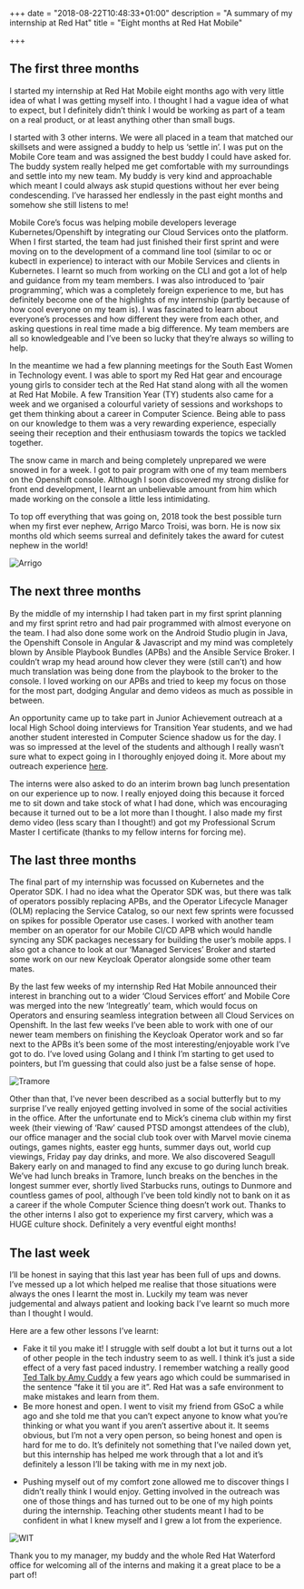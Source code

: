 +++
date = "2018-08-22T10:48:33+01:00"
description = "A summary of my internship at Red Hat"
title = "Eight months at Red Hat Mobile"

+++


## The first three months 
I started my internship at Red Hat Mobile eight months ago with very little idea of what I was getting myself into. I thought I had a vague idea of what to expect, but I definitely didn’t think I would be working as part of a team on a real product, or at least anything other than small bugs.

I started with 3 other interns. We were all placed in a team that matched our skillsets and were assigned a buddy to help us ‘settle in’. I was put on the Mobile Core team and was assigned the best buddy I could have asked for. The buddy system really helped me get comfortable with my surroundings and settle into my new team. My buddy is very kind and approachable which meant I could always ask stupid questions without her ever being condescending. I’ve harassed her endlessly in the past eight months and somehow she still listens to me! 

Mobile Core’s focus was helping mobile developers leverage Kubernetes/Openshift by integrating our Cloud Services onto the platform. When I first started, the team had just finished their first sprint and were moving on to the development of a command line tool (similar to oc or kubectl in experience) to interact with our Mobile Services and clients in Kubernetes. 
I learnt so much from working on the CLI and got a lot of help and guidance from my team members. I was also introduced to ‘pair programming’, which was a completely foreign experience to me, but has definitely become one of the highlights of my internship (partly because of how cool everyone on my team is). I was fascinated to learn about everyone’s processes and how different they were from each other, and asking questions in real time made a big difference. My team members are all so knowledgeable and I’ve been so lucky that they’re always so willing to help.  

In the meantime we had a few planning meetings for the South East Women in Technology event. I was able to sport my Red Hat gear and encourage young girls to consider tech at the Red Hat stand along with all the women at Red Hat Mobile. A few Transition Year (TY) students also came for a week and we organised a colourful variety of sessions and workshops to get them thinking about a career in Computer Science. Being able to pass on our knowledge to them was a very rewarding experience, especially seeing their reception and their enthusiasm towards the topics we tackled together.


The snow came in march and being completely unprepared we were snowed in for a week. I got to pair program with one of my team members on the Openshift console. Although I soon discovered my strong dislike for front end development, I learnt an unbelievable amount from him which made working on the console a little less intimidating. 

To top off everything that was going on, 2018 took the best possible turn when my first ever nephew, Arrigo Marco Troisi, was born. He is now six months old which seems surreal and definitely takes the award for cutest nephew in the world!

![Arrigo](https://lh5.googleusercontent.com/YC6tJlyI9dtIX8zh5akLu4WqKk0FoNDMikOCNlUEB_kCxCAvyg-ptq8LG2BHRNoBwYd881Opdw6hNXabDtCAlkcHcR1cACRuEMBKWd-UqHrm4aTRsziKt2oIUVk8r0AK7ZdCv8dK)

## The next three months
By the middle of my internship I had taken part in my first sprint planning and my first sprint retro and had pair programmed with almost everyone on the team. I had also done some work on the Android Studio plugin in Java, the Openshift Console in Angular & Javascript and my mind was completely blown by Ansible Playbook Bundles (APBs) and the Ansible Service Broker. I couldn’t wrap my head around how clever they were (still can’t) and how much translation was being done from the playbook to the broker to the console. I loved working on our APBs and tried to keep my focus on those for the most part, dodging Angular and demo videos as much as possible in between.

An opportunity came up to take part in Junior Achievement outreach at a local High School doing interviews for Transition Year students, and we had another student interested in Computer Science shadow us for the day. I was so impressed at the level of the students and although I really wasn’t sure what to expect going in I thoroughly enjoyed doing it. More about my outreach experience [here](https://dimitraz.github.io/blog/post/outreach/).

The interns were also asked to do an interim brown bag lunch presentation on our experience up to now. I really enjoyed doing this because it forced me to sit down and take stock of what I had done, which was encouraging because it turned out to be a lot more than I thought.  I also made my first demo video (less scary than I thought!) and got my Professional Scrum Master I certificate (thanks to my fellow interns for forcing me).

## The last three months
The final part of my internship was focussed on Kubernetes and the Operator SDK. I had no idea what the Operator SDK was, but there was talk of operators possibly replacing APBs, and the Operator Lifecycle Manager (OLM) replacing the Service Catalog, so our next few sprints were focussed on spikes for possible Operator use cases. 
I worked with another team member on an operator for our Mobile CI/CD APB which would handle syncing any SDK packages necessary for building the user’s mobile apps. I also got a chance to look at our ‘Managed Services’ Broker and started some work on our new Keycloak Operator alongside some other team mates. 

By the last few weeks of my internship Red Hat Mobile announced their interest in branching out to a wider ‘Cloud Services effort’ and Mobile Core was merged into the new ‘Integreatly’ team, which would focus on Operators and ensuring seamless integration between all Cloud Services on Openshift. In the last few weeks I’ve been able to work with one of our newer team members on finishing the Keycloak Operator work and so far next to the APBs it’s been some of the most interesting/enjoyable work I’ve got to do. I’ve loved using Golang and I think I’m starting to get used to pointers, but I’m guessing that could also just be a false sense of hope. 

![Tramore](https://lh5.googleusercontent.com/S3v9ihqHZmdiI7yuJcuMRysWD3RSFgUE_IfVgagIoQcDphgbC9hui_POpL8FObAHCcCmX7HIaMOLczoaEzIm-jUC-AmvLGB85SybYoFVYmo9l6ArabySUr5nHqgnoLRyOsK3WWw5)

Other than that, I’ve never been described as a social butterfly but to my surprise I’ve really enjoyed getting involved in some of the social activities in the office.
After the unfortunate end to Mick’s cinema club within my first week (their viewing of ‘Raw’ caused PTSD amongst attendees of the club), our office manager and the social club took over with Marvel movie cinema outings, games nights, easter egg hunts, summer days out, world cup viewings, Friday pay day drinks, and more. We also discovered Seagull Bakery early on and managed to find any excuse to go during lunch break. We’ve had lunch breaks in Tramore, lunch breaks on the benches in the longest summer ever, shortly lived Starbucks runs, outings to Dunmore and countless games of pool, although I’ve been told kindly not to bank on it as a career if the whole Computer Science thing doesn’t work out. Thanks to the other interns I also got to experience my first carvery, which was a HUGE culture shock. Definitely a very eventful eight months! 



## The last week
I’ll be honest in saying that this last year has been full of ups and downs. I’ve messed up a lot which helped me realise that those situations were always the ones I learnt the most in. Luckily my team was never judgemental and always patient and looking back I’ve learnt so much more than I thought I would.

Here are a few other lessons I’ve learnt:

* Fake it til you make it! I struggle with self doubt a lot but it turns out a lot of other people in the tech industry seem to as well. I think it’s just a side effect of a very fast paced industry. I remember watching a really good [Ted Talk by Amy Cuddy](https://www.ted.com/talks/amy_cuddy_your_body_language_shapes_who_you_are/discussion?nolanguage=enhttp%3A) a few years ago which could be summarised in the sentence “fake it til you are it”. Red Hat was a safe environment to make mistakes and learn from them.
* Be more honest and open. I went to visit my friend from GSoC a while ago and she told me that you can’t expect anyone to know what you’re thinking or what you want if you aren’t assertive about it. It seems obvious, but I’m not a very open person, so being honest and open is hard for me to do. It’s definitely not something that I’ve nailed down yet, but this internship has helped me work through that a lot and it’s definitely a lesson I’ll be taking with me in my next job.
- Pushing myself out of my comfort zone allowed me to discover things I didn’t really think I would enjoy. Getting involved in the outreach was one of those things and has turned out to be one of my high points during the internship. Teaching other students meant I had to be confident in what I knew myself and I grew a lot from the experience. 


![WIT](https://lh5.googleusercontent.com/u4H94MBbrSi7ll5n8J-kYCJ8m_iJMp3ly3qOjMXTcmxXFUZxMZbD-jHaNM3SUvuVE1x8-qkpSn9kxOj260T7E3_bgoHjBAYorGVNb8WnNvAOady5tLvnCTNipBvPKuvT-rNglhv1)


Thank you to my manager, my buddy and the whole Red Hat Waterford office for welcoming all of the interns and making it a great place to be a part of!
